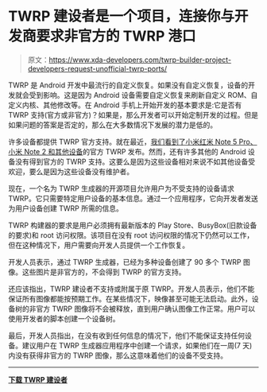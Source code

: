 # TWRP 建设者是一个项目，连接你与开发商要求非官方的 TWRP 港口

> 原文：<https://www.xda-developers.com/twrp-builder-project-developers-request-unofficial-twrp-ports/>

TWRP 是 Android 开发中最流行的自定义恢复。如果没有自定义恢复，设备的开发就会受到影响。这是因为 Android 设备需要自定义恢复来刷新自定义 ROM、自定义内核、其他修改等。在 Android 手机上开始开发的基本要求是:它是否有 TWRP 支持(官方或非官方)？如果是，那么开发者可以开始定制开发的过程。但是如果问题的答案是否定的，那么在大多数情况下发展的潜力是低的。

许多设备都提供 TWRP 官方支持。就在最近，[我们看到了小米红米 Note 5 Pro、小米 Note 2 和其他设备](https://www.xda-developers.com/twrp-xiaomi-redmi-note-5-pro-xiaomi-mi-note-2-sony-xperia-xa2/)的官方 TWRP 发布。然而，还有许多其他的 Android 设备没有得到官方的 TWRP 支持。这要么是因为这些设备相对来说不如其他设备受欢迎，要么是因为这些设备没有维护者。

现在，一个名为 TWRP 生成器的开源项目允许用户为不受支持的设备请求 TWRP。它只需要特定用户设备的基本信息。通过一个应用程序，它向开发者发送为用户设备创建 TWRP 所需的信息。

TWRP 构建器的要求是用户必须拥有最新版本的 Play Store、BusyBox(旧款设备的要求)和 root 访问权限。该项目在没有 root 访问权限的情况下仍然可以工作，但在这种情况下，用户需要向开发人员提供一个工作恢复。

开发人员表示，通过 TWRP 生成器，已经为多种设备创建了 90 多个 TWRP 图像。这些图片是非官方的，不会得到 TWRP 的官方支持。

还应该指出，TWRP 建设者不支持或附属于原 TWRP。开发人员表示，他们不能保证所有图像都能按预期工作。在某些情况下，映像甚至可能无法启动。此外，设备树的非官方 TWRP 图像将不会被释放，直到用户确认图像工作正常。用户可以使用开发者的脚本创建一个设备树。

最后，开发人员指出，在没有收到任何信息的情况下，他们不能保证支持任何设备。建议用户在 TWRP 生成器应用程序中创建一个请求，如果他们在一周(7 天)内没有获得非官方的 TWRP 图像，那么这意味着他们的设备不受支持。

* * *

[**下载 TWRP 建设者**](https://forum.xda-developers.com/android/apps-games/twrpbuilder-t3744253)